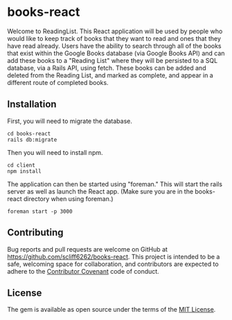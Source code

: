 # books-react

Welcome to ReadingList. This React application will be used by people who would like to keep track of books that they want to read and ones that they have read already.
Users have the ability to search through all of the books that exist within the Google Books database (via Google Books API) and can add these books to a "Reading List" where they will be persisted to a SQL database, via a Rails API, using fetch. These books can be added and deleted from the Reading List, and marked as complete, and appear in a different route of completed books.


## Installation

First, you will need to migrate the database.

```
cd books-react
rails db:migrate
```

Then you will need to install npm.

```
cd client
npm install
```

The application can then be started using "foreman." This will start the rails server as well as launch the React app.
(Make sure you are in the books-react directory when using foreman.)

```
foreman start -p 3000
```


## Contributing

Bug reports and pull requests are welcome on GitHub at https://github.com/scliff6262/books-react. This project is intended to be a safe, welcoming space for collaboration, and contributors are expected to adhere to the [Contributor Covenant](http://contributor-covenant.org) code of conduct.

## License

The gem is available as open source under the terms of the [MIT License](https://opensource.org/licenses/MIT).
